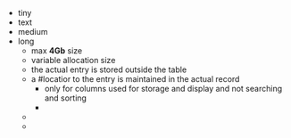 - tiny
- text
- medium
- long
	- max __4Gb__ size
	- variable allocation size
	- the actual entry is stored outside the table
	- a #locatior to the entry is maintained in the actual record
		- only for columns used for storage and display and not searching and sorting
		-
	-
	-